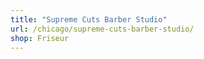 ```yaml
---
title: "Supreme Cuts Barber Studio"
url: /chicago/supreme-cuts-barber-studio/
shop: Friseur
---
```

